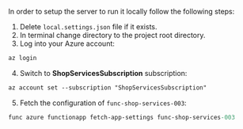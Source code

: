 In order to setup the server to run it locally follow the following steps:

1. Delete `local.settings.json` file if it exists.
2. In terminal change directory to the project root directory.
3. Log into your Azure account:
```ps
az login
```
4. Switch to **ShopServicesSubscription** subscription:
```ps
az account set --subscription "ShopServicesSubscription"
```
5. Fetch the configuration of `func-shop-services-003`:
```ps
func azure functionapp fetch-app-settings func-shop-services-003
```
